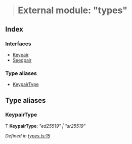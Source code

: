 > # External module: "types"

## Index

### Interfaces

* [Keypair](../interfaces/_types_.keypair.md)
* [Seedpair](../interfaces/_types_.seedpair.md)

### Type aliases

* [KeypairType](_types_.md#keypairtype)

## Type aliases

###  KeypairType

Ƭ **KeypairType**: *"ed25519" | "sr25519"*

*Defined in [types.ts:15](https://github.com/polkadot-js/common/blob/5d7ddcb/packages/util-crypto/src/types.ts#L15)*